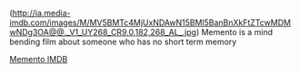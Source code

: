 (http://ia.media-imdb.com/images/M/MV5BMTc4MjUxNDAwN15BMl5BanBnXkFtZTcwMDMwNDg3OA@@._V1_UY268_CR9,0,182,268_AL_.jpg)
Memento is a mind bending film about someone who has no short term memory

[Memento IMDB](http://www.imdb.com/title/tt0209144/)
